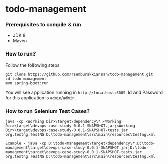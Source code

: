 # todo-management

### Prerequisites to compile & run
* JDK 8
* Maven

### How to run?
Follow the following steps
```
git clone https://github.com/rsemburakkiannan/todo-management.git 
cd todo-management
mvn spring-boot:run
```

You will see application running in `http://localhost:8009`. Id and Password for this application is `admin`/`admin`.


### How to run Selenium Test Cases?


```
java -cp <Working Dir>\target\dependency\*;<Working Dir>\target\devops-case-study-0.0.1-SNAPSHOT.jar;<Working Dir>\target\devops-case-study-0.0.1-SNAPSHOT-tests.jar org.testng.TestNG D:\todo-management\src\main\resources\testng.xml

Example - java -cp D:\todo-management\target\dependency\*;D:\todo-management\target\devops-case-study-0.0.1-SNAPSHOT.jar;D:\todo-management\target\devops-case-study-0.0.1-SNAPSHOT-tests.jar org.testng.TestNG D:\todo-management\src\main\resources\testng.xml
```